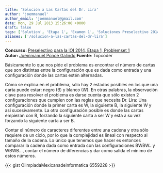 ```yaml
---
title: 'Solución a Las Cartas del Dr. Lira'
author: 'joemmanuel'
author_email: 'joemmanuel@gmail.com'
date: Mon, 29 Jul 2013 15:26:08 +0000
draft: false
tags: ['Solution', 'Etapa 1', 'Examen 1', 'Soluciones Preselectivo 2014']
aliases: ['/solucion-a-las-cartas-del-dr-lira']
---
```


**Concurso:** [Preselectivo para la IOI 2014, Etapa 1, Problemset 1](https://omegaup.com/arena/IOI2014E1P1#problems/CartasDrLira) **Autor:** [Joemmanuel Ponce Galindo](http://www.linkedin.com/in/joemmanuel/)  **Fuente**: Topcoder

Básicamente lo que nos pide el problema es encontrar el número de cartas que son distintas entre la configuración que es dada como entrada y una configuración donde las cartas estén alternadas.

Cómo se explica en el problema, sólo hay 2 estados posibles en los que una carta puede estar: negro (B) y blanco (W). En otras palabras, la observación clave para resolver el problema es darse cuenta que sólo existen 2 configuraciones que cumplen con las reglas que necesita Dr. Lira: Una configuración donde la primer carta es W, la siguiente B, la siguiente W y así sucesivamente. La otra configuración posible es donde las cartas empiezan con B, forzando la siguiente carta a ser W y esta a su vez forzando la siguiente carta a ser B.

Contar el número de caracteres diferentes entre una cadena y otra sólo requiere de un ciclo, por lo que la complejidad es lineal con respecto al tamaño de la cadena. Lo único que tenemos que hacer es entonces comparar la cadena dada como entrada con las configuraciones BWBW.. y WBWB..., contar el número de diferencias y dar como salida el mínimo de estos números.

{{< gist OlimpiadaMexicanadeInformatica 6559228 >}}